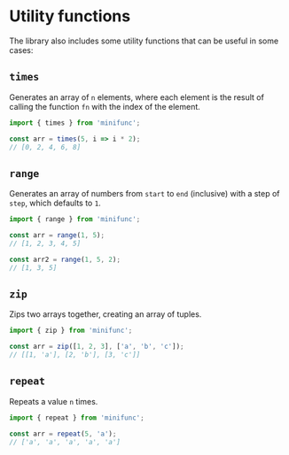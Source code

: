 # Utility functions

The library also includes some utility functions that can be useful in some cases:

## `times`

Generates an array of `n` elements, where each element is the result of calling the function `fn` with the index of the element.

```ts
import { times } from 'minifunc';

const arr = times(5, i => i * 2);
// [0, 2, 4, 6, 8]
```

## `range`

Generates an array of numbers from `start` to `end` (inclusive) with a step of `step`, which defaults to `1`.

```ts
import { range } from 'minifunc';

const arr = range(1, 5);
// [1, 2, 3, 4, 5]

const arr2 = range(1, 5, 2);
// [1, 3, 5]
```

## `zip`

Zips two arrays together, creating an array of tuples.

```ts
import { zip } from 'minifunc';

const arr = zip([1, 2, 3], ['a', 'b', 'c']);
// [[1, 'a'], [2, 'b'], [3, 'c']]
```

## `repeat`

Repeats a value `n` times.

```ts
import { repeat } from 'minifunc';

const arr = repeat(5, 'a');
// ['a', 'a', 'a', 'a', 'a']
```
